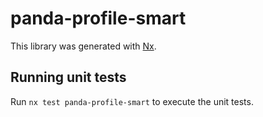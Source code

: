 # panda-profile-smart

This library was generated with [Nx](https://nx.dev).

## Running unit tests

Run `nx test panda-profile-smart` to execute the unit tests.
